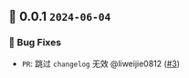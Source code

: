 ## 🌈 0.0.1 `2024-06-04` 
### 🐞 Bug Fixes
- `PR`: 跳过 `changelog` 无效 @liweijie0812 ([#3](https://github.com/TDesignOteam/tdesign-changelog-action/pull/3))
